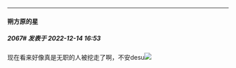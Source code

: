 

*****

####  朔方原的星  
##### 2067#       发表于 2022-12-14 16:53

现在看来好像真是无职的人被挖走了啊，不安desu<img src="https://static.saraba1st.com/image/smiley/face2017/007.png" referrerpolicy="no-referrer">

